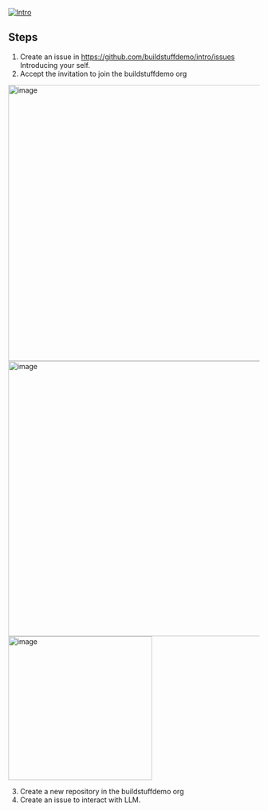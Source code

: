 [![Intro](https://github.com/buildstuffdemo/intro/actions/workflows/intro.yml/badge.svg?event=issues)](https://github.com/buildstuffdemo/intro/actions/workflows/intro.yml)

## Steps
1. Create an issue in https://github.com/buildstuffdemo/intro/issues Introducing your self.
2. Accept the invitation to join the buildstuffdemo org
<img width="553" alt="image" src="https://github.com/buildstuffdemo/intro/assets/29655435/a04005d4-99bd-491f-bbc2-628931064567">
<img width="551" alt="image" src="https://github.com/buildstuffdemo/intro/assets/10250297/24736d71-c123-4d73-8802-b4c23c1701ef"><br>
<img width="288" alt="image" src="https://github.com/buildstuffdemo/intro/assets/10250297/7383d2d3-06fa-474b-8ef9-3eae269b2f84">

3. Create a new repository in the buildstuffdemo org
4. Create an issue to interact with LLM.
